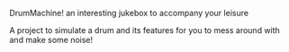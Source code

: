 DrumMachine! an interesting jukebox to accompany your leisure

A project to simulate a drum and its features for you to mess around with and make some noise!